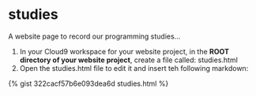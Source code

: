 # studies
A website page to record our programming studies...


1. In your Cloud9 workspace for your website project, in the **ROOT directory of your website project**, create a file called:
    studies.html
2. Open the studies.html file to edit it and insert teh following markdown:

{% gist 322cacf57b6e093dea6d studies.html %}
